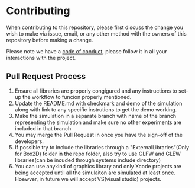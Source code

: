 # Contributing

When contributing to this repository, please first discuss the change you wish to make via issue,
email, or any other method with the owners of this repository before making a change. 

Please note we have a [code of conduct](https://github.com/Quantum-Fringe-Entertainment/Physics-Simulations-Box2D/blob/master/CODE_OF_CONDUCT.md), please follow it in all your interactions with the project.

## Pull Request Process

1. Ensure all libraries are properly congigured and any instructions to set-up the workflow to funcion properly mentioned.
2. Update the README.md with checkmark and demo of the simulation along with link to any specific instrutions to get the demo working.
3. Make the simulation in a separate branch with name of the branch representing the simulation and make sure no other experiments are included in that branch
4. You may merge the Pull Request in once you have the sign-off of the developers.
5. If possible try to include the libraries through a "ExternalLibraries"(Only for Box2D) folder in the repo folder, also try to use GLFW and GLEW libraries(can be incuded through systems include directory)
6. You can use anykind of graphics library and only Xcode projects are being accepted until all the simulaiton are simulated at least once. Hoewver, in future we will accept VS(visual studio) projects.

